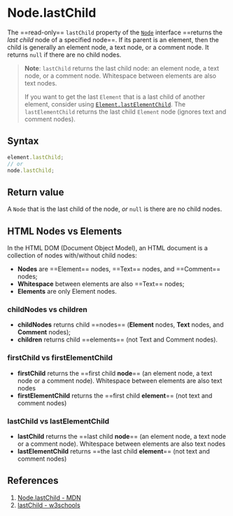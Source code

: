 # Node.lastChild

The ==read-only== `lastChild` property of the [`Node`](https://developer.mozilla.org/en-US/docs/Web/API/Node) interface ==returns the _last child_ node of a specified node==. If its parent is an element, then the child is generally an element node, a text node, or a comment node. It returns `null` if there are no child nodes.

> **Note**: `lastChild` returns the last child node: an element node, a text node, or a comment node. Whitespace between elements are also text nodes.
>
> If you want to get the last `Element` that is a last child of another element, consider using [`Element.lastElementChild`](https://developer.mozilla.org/en-US/docs/Web/API/Element/lastElementChild). The `lastElementChild` returns the last child `Element` node (ignores text and comment nodes).

## Syntax

```js
element.lastChild;
// or
node.lastChild;
```

## Return value

A `Node` that is the last child of the node, _or_ `null` is there are no child nodes.

## HTML Nodes vs Elements

In the HTML DOM (Document Object Model), an HTML document is a collection of nodes with/without child nodes:

- **Nodes** are ==Element== nodes, ==Text== nodes, and ==Comment== nodes;
- **Whitespace** between elements are also ==Text== nodes;
- **Elements** are only Element nodes.

### childNodes vs children

- **childNodes** returns child ==nodes== (**Element** nodes, **Text** nodes, and **Comment** nodes);
- **children** returns child ==elements== (not Text and Comment nodes).

### firstChild vs firstElementChild

- **firstChild** returns the ==first child **node**== (an element node, a text node or a comment node). Whitespace between elements are also text nodes
- **firstElementChild** returns the ==first child **element**== (not text and comment nodes)

### lastChild vs lastElementChild

- **lastChild** returns the ==last child **node**== (an element node, a text node or a comment node). Whitespace between elements are also text nodes
- **lastElementChild** returns ==the last child **element**== (not text and comment nodes)

## References

1. [Node.lastChild - MDN](https://developer.mozilla.org/en-US/docs/Web/API/Node/lastChild)
2. [lastChild - w3schools](https://www.w3schools.com/jsref/prop_node_lastchild.asp)
